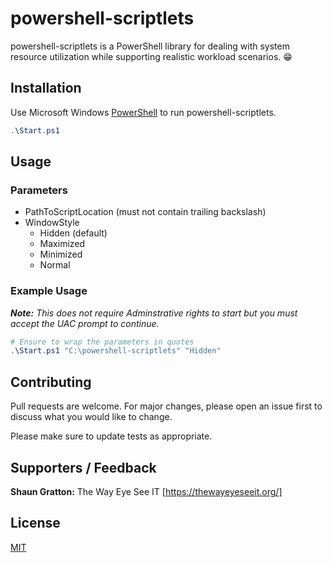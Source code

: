 # powershell-scriptlets

powershell-scriptlets is a PowerShell library for dealing with system resource utilization while supporting realistic workload scenarios. 😁

## Installation

Use Microsoft Windows [PowerShell](https://docs.microsoft.com/en-us/windows-server/administration/windows-commands/powershell) to run powershell-scriptlets.

```powershell
.\Start.ps1
```

## Usage

### Parameters
- PathToScriptLocation (must not contain trailing backslash)
- WindowStyle
    - Hidden (default)
    - Maximized
    - Minimized
    - Normal

### Example Usage
***Note:*** *This does not require Adminstrative rights to start but you must accept the UAC prompt to continue.*
```powershell
# Ensure to wrap the parameters in quotes
.\Start.ps1 "C:\powershell-scriptlets" "Hidden"
```

## Contributing
Pull requests are welcome. For major changes, please open an issue first to discuss what you would like to change.

Please make sure to update tests as appropriate.

## Supporters / Feedback

**Shaun Gratton:** The Way Eye See IT [https://thewayeyeseeit.org/]

## License
[MIT](https://choosealicense.com/licenses/mit/)

